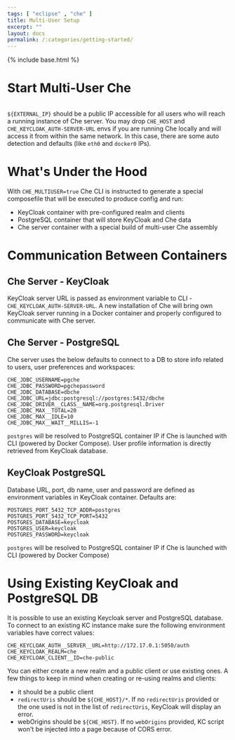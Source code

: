 ```yaml
---
tags: [ "eclipse" , "che" ]
title: Multi-User Setup
excerpt: ""
layout: docs
permalink: /:categories/getting-started/
---
```

{% include base.html %}

# Start Multi-User Che

```docker run -it -e CHE_MULTIUSER=true -e CHE_HOST=${EXTERNAL_IP} -e CHE_KEYCLOAK_AUTH-SERVER-URL=http://${EXTERNAL_IP}:5050/auth -v /var/run/docker.sock:/var/run/docker.sock -v ~/.che-multiuser:/data eclipse/che start
```

`${EXTERNAL_IP}` should be a public IP accessible for all users who will reach a running instance of Che server. You may drop `CHE_HOST` and `CHE_KEYCLOAK_AUTH-SERVER-URL` envs if you are running Che locally and will access it from within the same network. In this case, there are some auto detection and defaults (like `eth0` and `docker0` IPs).

# What's Under the Hood

With `CHE_MULTIUSER=true` Che CLI is instructed to generate a special composefile that will be executed to produce config and run:

* KeyCloak container with pre-configured realm and clients
* PostgreSQL container that will store KeyCloak and Che data
* Che server container with a special build of multi-user Che assembly

# Communication Between Containers

## Che Server - KeyCloak

KeyCloak server URL is passed as environment variable to CLI - `CHE_KEYCLOAK_AUTH-SERVER-URL`. A new installation of Che will bring own KeyCloak server running in a Docker container and properly configured to communicate with Che server.

## Che Server - PostgreSQL

Che server uses the below defaults to connect to a DB to store info related to users, user preferences and workspaces:

```
CHE_JDBC_USERNAME=pgche
CHE_JDBC_PASSWORD=pgchepassword
CHE_JDBC_DATABASE=dbche
CHE_JDBC_URL=jdbc:postgresql://postgres:5432/dbche
CHE_JDBC_DRIVER__CLASS__NAME=org.postgresql.Driver
CHE_JDBC_MAX__TOTAL=20
CHE_JDBC_MAX__IDLE=10
CHE_JDBC_MAX__WAIT__MILLIS=-1
```

`postgres` will be resolved to PostgreSQL container IP if Che is launched with CLI (powered by Docker Compose). User profile information is directly retrieved from KeyCloak database.


## KeyCloak PostgreSQL

Database URL, port, db name, user and password are defined as environment variables in KeyCloak container. Defaults are:

```
POSTGRES_PORT_5432_TCP_ADDR=postgres
POSTGRES_PORT_5432_TCP_PORT=5432
POSTGRES_DATABASE=keycloak
POSTGRES_USER=keycloak
POSTGRES_PASSWORD=keycloak
```

`postgres` will be resolved to PostgreSQL container IP if Che is launched with CLI (powered by Docker Compose)


# Using Existing KeyCloak and PostgreSQL DB

It is possible to use an existing Keycloak server and PostgreSQL database. To connect to an existing KC instance make sure the following environment variables have correct values:


```
CHE_KEYCLOAK_AUTH__SERVER__URL=http://172.17.0.1:5050/auth
CHE_KEYCLOAK_REALM=che
CHE_KEYCLOAK_CLIENT__ID=che-public
```

You can either create a new realm and a public client or use existing ones. A few things to keep in mind when creating or re-using realms and clients:

* it should be a public client
* `redirectUris` should be `${CHE_HOST}/*`. If no `redirectUris` provided or the one used is not in the list of `redirectUris`, KeyCloak will display an error.
* webOrigins should be `${CHE_HOST}`. If no `webOrigins` provided, KC script won't be injected into a page because of CORS error.
